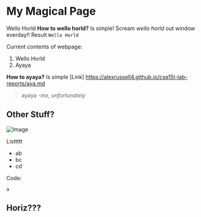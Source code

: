 # My Magical Page 
Wello Horld
**How to wello horld?**
Is simple! Scream *wello horld* out window everday!!
Result `Wello Horld`

Current contents of webpage:
1. Wello Horld 
2. Ayaya

**How to ayaya?** 
Is simple [Link] https://alexrussell4.github.io/cse15l-lab-reports/aya.md
> ayaya
-*me, unfortunately*


## Other Stuff?
![Image](http://url/a.png) 

Listtttt
- ab
- bc
- cd

Code:
```
a
```

Horiz???
---

